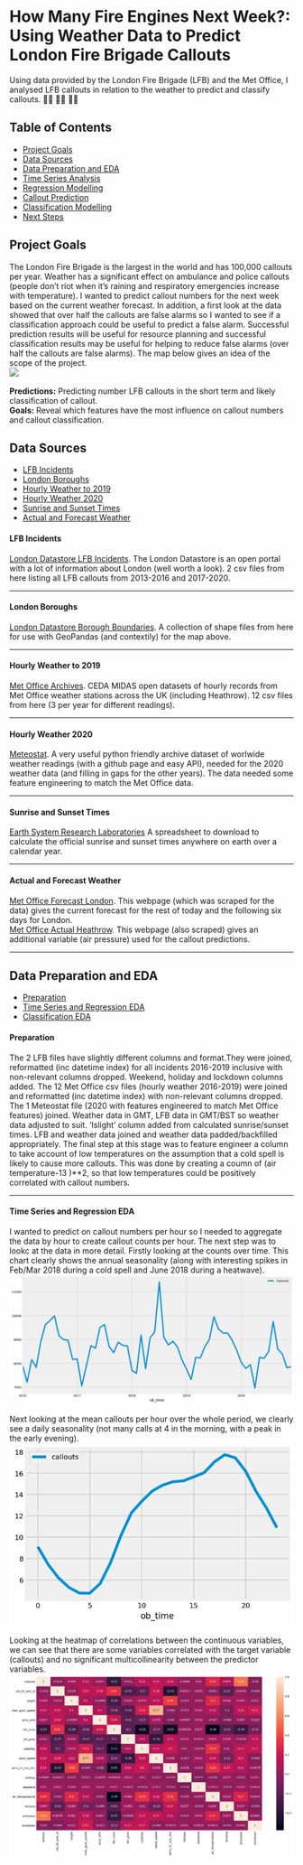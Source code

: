 # How Many Fire Engines Next Week?:<br /> Using Weather Data to Predict London Fire Brigade Callouts

Using data provided by the London Fire Brigade (LFB) and the Met Office, I analysed LFB callouts in relation to the weather to predict and classify callouts. :firefighter: :firefighter: :firefighter: 

## Table of Contents
* [Project Goals](#project-goals)
* [Data Sources](#data-sources)
* [Data Preparation and EDA](#data-preparation-and-eda)
* [Time Series Analysis](#time-series-analysis)
* [Regression Modelling](#regression-modelling)
* [Callout Prediction](#callout-prediction)
* [Classification Modelling](#classification-modelling)
* [Next Steps](#next-steps)


## Project Goals
The London Fire Brigade is the largest in the world and has 100,000 callouts per year. Weather has a significant effect on ambulance and police callouts (people don’t riot when it’s raining and respiratory emergencies increase with temperature). I wanted to predict callout numbers for the next week based on the current weather forecast. In addition, a first look at the data showed that over half the callouts are false alarms so I wanted to see if a classification approach could be useful to predict a false alarm. Successful prediction results will be useful for resource planning and successful classification results may be useful for helping to reduce false alarms (over half the callouts are false alarms). The map below gives an idea of the scope of the project. <br />
<img src = "Assets/images/calloutsmap1.png">

**Predictions:** Predicting number LFB callouts in the short term and likely classification of callout. <br />
**Goals:** Reveal which features have the most influence on callout numbers and callout classification. <br />

## Data Sources
* [LFB Incidents](#LFB-Incidents-)
* [London Boroughs](#London-Boroughs-)
* [Hourly Weather to 2019](#Hourly-Weather-to-2019-)
* [Hourly Weather 2020](#Hourly-Weather-2020-)
* [Sunrise and Sunset Times](#Sunrise-and-Sunset-Times-)
* [Actual and Forecast Weather](#Actual-and-Forecast-Weather-) 

#### LFB Incidents <br />
[London Datastore LFB Incidents](https://data.london.gov.uk/dataset/london-fire-brigade-incident-records). The London Datastore is an open portal with a lot of information about London (well worth a look). 2 csv files from here listing all LFB callouts from 2013-2016 and 2017-2020. <br />

---

#### London Boroughs <br />
[London Datastore Borough Boundaries](https://data.london.gov.uk/dataset/statistical-gis-boundary-files-london). A collection of shape files from here for use with GeoPandas (and contextily) for the map above. <br />

---

#### Hourly Weather to 2019 <br />
[Met Office Archives](https://catalogue.ceda.ac.uk/uuid/dbd451271eb04662beade68da43546e1). CEDA MIDAS open datasets of hourly records from Met Office weather stations across the UK (including Heathrow). 12 csv files from here (3 per year for different readings). <br />

---

#### Hourly Weather 2020 <br />
[Meteostat](https://github.com/meteostat). A very useful python friendly archive dataset of worlwide weather readings (with a github page and easy API), needed for the 2020 weather data (and filling in gaps for the other years). The data needed some feature engineering to match the Met Office data. <br />

---

#### Sunrise and Sunset Times <br />
[Earth System Research Laboratories](https://www.esrl.noaa.gov/gmd/grad/solcalc/calcdetails.html) A spreadsheet to download to calculate the official sunrise and sunset times anywhere on earth over a calendar year. <br />

---

#### Actual and Forecast Weather <br />
[Met Office Forecast London](https://www.metoffice.gov.uk/weather/forecast/gcpvj0v07#?). This webpage (which was scraped for the data) gives the current forecast for the rest of today and the following six days for London. <br />
[Met Office Actual Heathrow](https://www.metoffice.gov.uk/weather/forecast/gcpvj0v07#?). This webpage (also scraped) gives an additional variable (air pressure) used for the callout predictions. <br />

---

## Data Preparation and EDA 
* [Preparation](#preparation-)
* [Time Series and Regression EDA](#time-series-and-regression-eda-)
* [Classification EDA](#classification-eda-)

#### Preparation <br />
The 2 LFB files have slightly different columns and format.They were joined, reformatted (inc datetime index) for all incidents 2016-2019 inclusive with non-relevant columns dropped. Weekend, holiday and lockdown columns added.
The 12 Met Office csv files (hourly weather 2016-2019) were joined and reformatted (inc datetime index) with non-relevant columns dropped. The 1 Meteostat file (2020 with features engineered to match Met Office features) joined. Weather data in GMT, LFB data in GMT/BST so weather data adjusted to suit. ‘Islight’ column added from calculated sunrise/sunset times.
LFB and weather data joined and weather data padded/backfilled appropriately. The final step at this stage was to feature engineer a column to take account of low temperatures on the assumption that a cold spell is likely to cause more callouts. This was done by creating a coumn of (air temperature-13 )**2, so that low temperatures could be positively correlated with callout numbers. <br />

---

#### Time Series and Regression EDA <br />

I wanted to predict on callout numbers per hour so I needed to aggregate the data by hour to create callout counts per hour. The next step was to lookc at the data in more detail. Firstly looking at the counts over time. This chart clearly shows the annual seasonality (along with interesting spikes in Feb/Mar 2018 during a cold spell and June 2018 during a heatwave). <br />
<img src = "Assets/images/allcallouts.png"> <br />

Next looking at the mean callouts per hour over the whole period, we clearly see a daily seasonality (not many calls at 4 in the morning, with a peak in the early evening). <br />
<img src = "Assets/images/dailycallouts.png"> <br />

Looking at the heatmap of correlations between the continuous variables, we can see that there are some variables correlated with the target variable (callouts) and no significant multicollinearity between the predictor variables. <br />
<img src = "Assets/images/heatmap.png"> <br />

